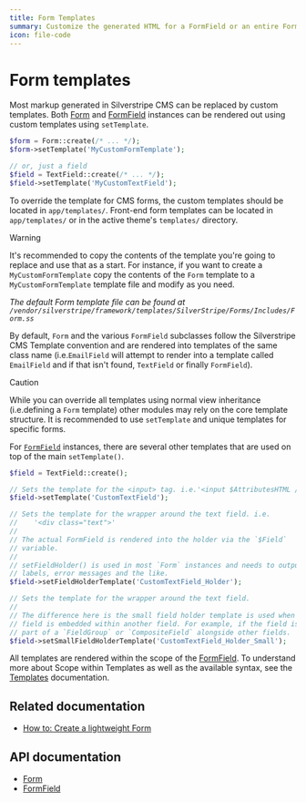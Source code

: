 ```yaml
---
title: Form Templates
summary: Customize the generated HTML for a FormField or an entire Form.
icon: file-code
---
```


# Form templates

Most markup generated in Silverstripe CMS can be replaced by custom templates. Both [Form](api:SilverStripe\Forms\Form) and [FormField](api:SilverStripe\Forms\FormField) instances
can be rendered out using custom templates using `setTemplate`.

```php
$form = Form::create(/* ... */);
$form->setTemplate('MyCustomFormTemplate');

// or, just a field
$field = TextField::create(/* ... */);
$field->setTemplate('MyCustomTextField');
```

To override the template for CMS forms, the custom templates should be located in `app/templates/`. Front-end form templates can be located in `app/templates/` or in the active theme's `templates/` directory.

> [!WARNING]
> It's recommended to copy the contents of the template you're going to replace and use that as a start. For instance, if
> you want to create a `MyCustomFormTemplate` copy the contents of the `Form` template to a `MyCustomFormTemplate` template file and
> modify as you need.
>
> *The default Form template file can be found at `/vendor/silverstripe/framework/templates/SilverStripe/Forms/Includes/Form.ss`*

By default, `Form` and the various `FormField` subclasses follow the Silverstripe CMS Template convention and are rendered into templates of the same
class name (i.e.`EmailField` will attempt to render into a template called `EmailField` and if that isn't found, `TextField` or
finally `FormField`).

> [!CAUTION]
> While you can override all templates using normal view inheritance (i.e.defining a `Form` template) other modules may rely on
> the core template structure. It is recommended to use `setTemplate` and unique templates for specific forms.

For [`FormField`](api:SilverStripe\Forms\FormField) instances, there are several other templates that are used on top of the main `setTemplate()`.

```php
$field = TextField::create();

// Sets the template for the <input> tag. i.e.'<input $AttributesHTML />'
$field->setTemplate('CustomTextField');

// Sets the template for the wrapper around the text field. i.e.
//    '<div class="text">'
//
// The actual FormField is rendered into the holder via the `$Field`
// variable.
//
// setFieldHolder() is used in most `Form` instances and needs to output
// labels, error messages and the like.
$field->setFieldHolderTemplate('CustomTextField_Holder');

// Sets the template for the wrapper around the text field.
//
// The difference here is the small field holder template is used when the
// field is embedded within another field. For example, if the field is
// part of a `FieldGroup` or `CompositeField` alongside other fields.
$field->setSmallFieldHolderTemplate('CustomTextField_Holder_Small');
```

All templates are rendered within the scope of the [FormField](api:SilverStripe\Forms\FormField). To understand more about Scope within Templates as
well as the available syntax, see the [Templates](../templates) documentation.

## Related documentation

- [How to: Create a lightweight Form](how_tos/lightweight_form)

## API documentation

- [Form](api:SilverStripe\Forms\Form)
- [FormField](api:SilverStripe\Forms\FormField)

